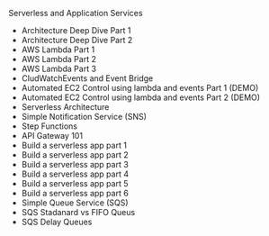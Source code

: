 Serverless and Application Services

 - Architecture Deep Dive Part 1
 - Architecture Deep Dive Part 2
 - AWS Lambda Part 1
 - AWS Lambda Part 2
 - AWS Lambda Part 3
 - CludWatchEvents and Event Bridge
 - Automated EC2 Control using lambda and events Part 1 (DEMO)
 - Automated EC2 Control using lambda and events Part 2 (DEMO)
 - Serverless Architecture
 - Simple Notification Service (SNS)
 - Step Functions
 - API Gateway 101
 - Build a serverless app part 1
 -  Build a serverless app part 2
 - Build a serverless app part 3
 - Build a serverless app part 4
 - Build a serverless app part 5
 - Build a serverless app part 6
 - Simple Queue Service (SQS)
 - SQS Stadanard vs FIFO Queus
 - SQS Delay Queues
